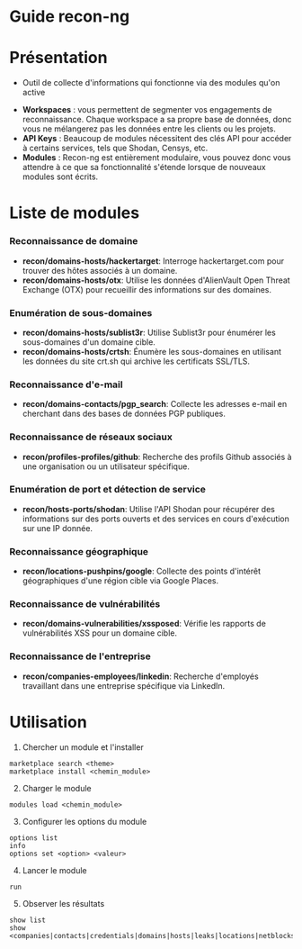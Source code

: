 # Guide recon-ng

# Présentation 
* Outil de collecte d'informations qui fonctionne via des modules qu'on active
- **Workspaces** : vous permettent de segmenter vos engagements de reconnaissance. Chaque workspace a sa propre base de données, donc vous ne mélangerez pas les données entre les clients ou les projets.
- **API Keys** : Beaucoup de modules nécessitent des clés API pour accéder à certains services, tels que Shodan, Censys, etc.
- **Modules** : Recon-ng est entièrement modulaire, vous pouvez donc vous attendre à ce que sa fonctionnalité s'étende lorsque de nouveaux modules sont écrits.

# Liste de modules 

### Reconnaissance de domaine
- **recon/domains-hosts/hackertarget**: Interroge hackertarget.com pour trouver des hôtes associés à un domaine.
- **recon/domains-hosts/otx**: Utilise les données d'AlienVault Open Threat Exchange (OTX) pour recueillir des informations sur des domaines.
### Enumération de sous-domaines
- **recon/domains-hosts/sublist3r**: Utilise Sublist3r pour énumérer les sous-domaines d'un domaine cible.
- **recon/domains-hosts/crtsh**: Énumère les sous-domaines en utilisant les données du site crt.sh qui archive les certificats SSL/TLS.
### Reconnaissance d'e-mail
- **recon/domains-contacts/pgp_search**: Collecte les adresses e-mail en cherchant dans des bases de données PGP publiques.
### Reconnaissance de réseaux sociaux
- **recon/profiles-profiles/github**: Recherche des profils Github associés à une organisation ou un utilisateur spécifique.
### Enumération de port et détection de service
- **recon/hosts-ports/shodan**: Utilise l'API Shodan pour récupérer des informations sur des ports ouverts et des services en cours d'exécution sur une IP donnée.
### Reconnaissance géographique
- **recon/locations-pushpins/google**: Collecte des points d'intérêt géographiques d'une région cible via Google Places.
### Reconnaissance de vulnérabilités
- **recon/domains-vulnerabilities/xssposed**: Vérifie les rapports de vulnérabilités XSS pour un domaine cible.
### Reconnaissance de l'entreprise
- **recon/companies-employees/linkedin**: Recherche d'employés travaillant dans une entreprise spécifique via LinkedIn.

# Utilisation 
1. Chercher un module et l'installer 
```
marketplace search <theme>
marketplace install <chemin_module>
```
2. Charger le module 
```
modules load <chemin_module>
```
3. Configurer les options du module 
```
options list
info
options set <option> <valeur>
```
4. Lancer le module 
```
run
```
5. Observer les résultats 
```
show list
show <companies|contacts|credentials|domains|hosts|leaks|locations|netblocks|ports|profiles|pushpins|repositories|vulnerabilities>
```

